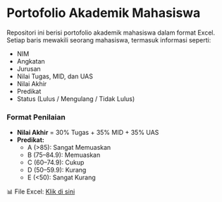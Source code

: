 # Portofolio Akademik Mahasiswa

Repositori ini berisi portofolio akademik mahasiswa dalam format Excel. Setiap baris mewakili seorang mahasiswa, termasuk informasi seperti:

- NIM
- Angkatan
- Jurusan
- Nilai Tugas, MID, dan UAS
- Nilai Akhir
- Predikat
- Status (Lulus / Mengulang / Tidak Lulus)

### Format Penilaian

- **Nilai Akhir** = 30% Tugas + 35% MID + 35% UAS
- **Predikat:**
  - A (>85): Sangat Memuaskan
  - B (75–84.9): Memuaskan
  - C (60–74.9): Cukup
  - D (50–59.9): Kurang
  - E (<50): Sangat Kurang

📊 File Excel: [Klik di sini](./nama_file.xlsx)

